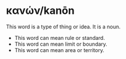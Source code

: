 # κανών/kanōn
This word is a type of thing or idea. It is a noun.

* This word can mean rule or standard.
* This word can mean limit or boundary. 
* This word can mean area or territory.
